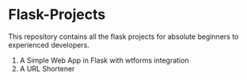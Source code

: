 # Flask-Projects
This repository contains all the flask projects for absolute beginners to experienced developers.

1. A Simple Web App in Flask with wtforms integration
2. A URL Shortener
